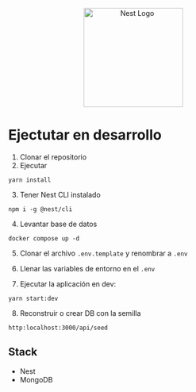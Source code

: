 <p align="center">
  <a href="http://nestjs.com/" target="blank"><img src="https://nestjs.com/img/logo-small.svg" width="200" alt="Nest Logo" /></a>
</p>

# Ejectutar en desarrollo

1. Clonar el repositorio
2. Ejecutar

```
yarn install
```

3. Tener Nest CLI instalado

```
npm i -g @nest/cli
```

4. Levantar base de datos

```
docker compose up -d
```

5. Clonar el archivo `.env.template` y renombrar a `.env`

6. Llenar las variables de entorno en el `.env`

7. Ejecutar la aplicación en dev:

```
yarn start:dev
```

8. Reconstruir o crear DB con la semilla

```
http:localhost:3000/api/seed
```

## Stack

- Nest
- MongoDB
